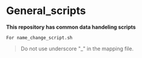 # General_scripts

**This repository has common data handeling scripts**



`For name_change_script.sh`
> Do not use underscore "_" in the mapping file.
